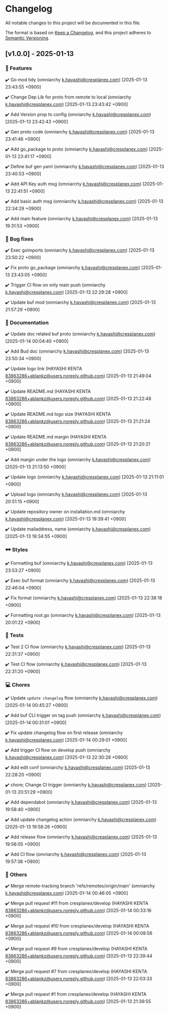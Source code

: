 # Changelog

All notable changes to this project will be documented in this file.

The format is based on [Keep a Changelog](https://keepachangelog.com/en/1.1.0/),
and this project adheres to [Semantic Versioning](https://semver.org/spec/v2.0.0.html).

## [v1.0.0] - 2025-01-13

### 🚀 Features
✔️ Go mod tidy (omniarchy <k.hayashi@cresplanex.com>) [2025-01-13 23:43:55 +0900]

✔️ Change Dep Lib for proto from remote to local (omniarchy <k.hayashi@cresplanex.com>) [2025-01-13 23:43:42 +0900]

✔️ Add Version prop to config (omniarchy <k.hayashi@cresplanex.com>) [2025-01-13 23:42:43 +0900]

✔️ Gen proto code (omniarchy <k.hayashi@cresplanex.com>) [2025-01-13 23:41:46 +0900]

✔️ Add go_package to proto (omniarchy <k.hayashi@cresplanex.com>) [2025-01-13 23:41:17 +0900]

✔️ Define buf gen yaml (omniarchy <k.hayashi@cresplanex.com>) [2025-01-13 23:40:53 +0900]

✔️ Add API Key auth msg (omniarchy <k.hayashi@cresplanex.com>) [2025-01-13 22:41:51 +0900]

✔️ Add basic auth msg (omniarchy <k.hayashi@cresplanex.com>) [2025-01-13 22:34:29 +0900]

✔️ Add main feature (omniarchy <k.hayashi@cresplanex.com>) [2025-01-13 19:31:53 +0900]


### 🐞 Bug fixes
✔️ Exec goimports (omniarchy <k.hayashi@cresplanex.com>) [2025-01-13 23:50:22 +0900]

✔️ Fix proto go_package (omniarchy <k.hayashi@cresplanex.com>) [2025-01-13 23:43:05 +0900]

✔️ Trigger CI flow on only main push (omniarchy <k.hayashi@cresplanex.com>) [2025-01-13 22:29:28 +0900]

✔️ Update buf mod (omniarchy <k.hayashi@cresplanex.com>) [2025-01-13 21:57:29 +0900]


### 📃 Documentation
✔️ Update doc related buf proto (omniarchy <k.hayashi@cresplanex.com>) [2025-01-14 00:04:40 +0900]

✔️ Add Bud doc (omniarchy <k.hayashi@cresplanex.com>) [2025-01-13 23:50:34 +0900]

✔️ Update logo link (HAYASHI KENTA <83863286+ablankz@users.noreply.github.com>) [2025-01-13 21:49:04 +0900]

✔️ Update README.md (HAYASHI KENTA <83863286+ablankz@users.noreply.github.com>) [2025-01-13 21:22:48 +0900]

✔️ Update README.md logo size (HAYASHI KENTA <83863286+ablankz@users.noreply.github.com>) [2025-01-13 21:21:24 +0900]

✔️ Update README.md margin (HAYASHI KENTA <83863286+ablankz@users.noreply.github.com>) [2025-01-13 21:20:21 +0900]

✔️ Add margin under the logo (omniarchy <k.hayashi@cresplanex.com>) [2025-01-13 21:13:50 +0900]

✔️ Update logo (omniarchy <k.hayashi@cresplanex.com>) [2025-01-13 21:11:01 +0900]

✔️ Upload logo (omniarchy <k.hayashi@cresplanex.com>) [2025-01-13 20:51:15 +0900]

✔️ Update repository owner on installation.md (omniarchy <k.hayashi@cresplanex.com>) [2025-01-13 19:39:41 +0900]

✔️ Update mailaddress, name (omniarchy <k.hayashi@cresplanex.com>) [2025-01-13 19:34:55 +0900]


### 🕶️ Styles
✔️ Formatting buf (omniarchy <k.hayashi@cresplanex.com>) [2025-01-13 23:53:27 +0900]

✔️ Exec buf format (omniarchy <k.hayashi@cresplanex.com>) [2025-01-13 22:46:04 +0900]

✔️ Fix format (omniarchy <k.hayashi@cresplanex.com>) [2025-01-13 22:38:18 +0900]

✔️ Formatting root.go (omniarchy <k.hayashi@cresplanex.com>) [2025-01-13 20:01:22 +0900]


### 🧪 Tests
✔️ Test 2 CI flow (omniarchy <k.hayashi@cresplanex.com>) [2025-01-13 22:31:37 +0900]

✔️ Test CI flow (omniarchy <k.hayashi@cresplanex.com>) [2025-01-13 22:31:20 +0900]


### 💻 Chores
✔️ Update `update changelog` flow (omniarchy <k.hayashi@cresplanex.com>) [2025-01-14 00:45:27 +0900]

✔️ Add buf CLI trigger on tag push (omniarchy <k.hayashi@cresplanex.com>) [2025-01-14 00:31:01 +0900]

✔️ Fix update changelog flow on first release (omniarchy <k.hayashi@cresplanex.com>) [2025-01-14 00:29:01 +0900]

✔️ Add trigger CI flow on develop push (omniarchy <k.hayashi@cresplanex.com>) [2025-01-13 22:30:28 +0900]

✔️ Add edit conf (omniarchy <k.hayashi@cresplanex.com>) [2025-01-13 22:28:20 +0900]

✔️ chore; Change CI trigger (omniarchy <k.hayashi@cresplanex.com>) [2025-01-13 20:51:29 +0900]

✔️ Add dependabot (omniarchy <k.hayashi@cresplanex.com>) [2025-01-13 19:58:40 +0900]

✔️ Add update changelog action (omniarchy <k.hayashi@cresplanex.com>) [2025-01-13 19:58:26 +0900]

✔️ Add release flow (omniarchy <k.hayashi@cresplanex.com>) [2025-01-13 19:58:05 +0900]

✔️ Add CI flow (omniarchy <k.hayashi@cresplanex.com>) [2025-01-13 19:57:38 +0900]


### 🔔 Others
✔️ Merge remote-tracking branch 'refs/remotes/origin/main' (omniarchy <k.hayashi@cresplanex.com>) [2025-01-14 00:46:05 +0900]

✔️ Merge pull request #11 from cresplanex/develop (HAYASHI KENTA <83863286+ablankz@users.noreply.github.com>) [2025-01-14 00:33:16 +0900]

✔️ Merge pull request #10 from cresplanex/develop (HAYASHI KENTA <83863286+ablankz@users.noreply.github.com>) [2025-01-14 00:08:56 +0900]

✔️ Merge pull request #9 from cresplanex/develop (HAYASHI KENTA <83863286+ablankz@users.noreply.github.com>) [2025-01-13 22:39:44 +0900]

✔️ Merge pull request #7 from cresplanex/develop (HAYASHI KENTA <83863286+ablankz@users.noreply.github.com>) [2025-01-13 22:03:33 +0900]

✔️ Merge pull request #1 from cresplanex/develop (HAYASHI KENTA <83863286+ablankz@users.noreply.github.com>) [2025-01-13 21:39:55 +0900]



